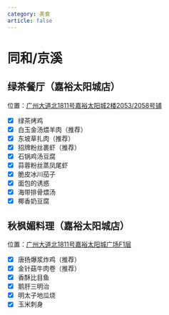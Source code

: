 ```yaml
---
category: 美食
article: false
---
```


# 同和/京溪

## 绿茶餐厅（嘉裕太阳城店）

<span class="icon iconfont icon-locate"></span> 位置：<a href="https://ditu.amap.com/place/B0FFJ5LK6U" target="_blank">广州大道北1811号嘉裕太阳城2楼2053/2058号铺</a>

- [x] 绿茶烤鸡
- [x] 白玉金汤煨羊肉（推荐）
- [x] 东坡草扎肉（推荐）
- [x] 招牌粉丝裹虾（推荐）
- [x] 石锅鸡汤豆腐
- [x] 蒜蓉粉丝蒸凤尾虾
- [x] 脆皮冰川茄子
- [x] 面包的诱惑
- [x] 海带排骨煨汤
- [x] 椰香奶豆腐

## 秋枫媚料理（嘉裕太阳城店）

<span class="icon iconfont icon-locate"></span> 位置：<a href="https://ditu.amap.com/place/B0H2MS3VO5" target="_blank">广州大道北1811号嘉裕太阳城广场F1层</a>

- [x] 唐扬爆浆炸鸡（推荐）
- [x] 金针菇牛肉卷（推荐）
- [x] 香酥比目鱼
- [x] 鹅肝三明治
- [x] 明太子地瓜烧
- [x] 玉米刺身